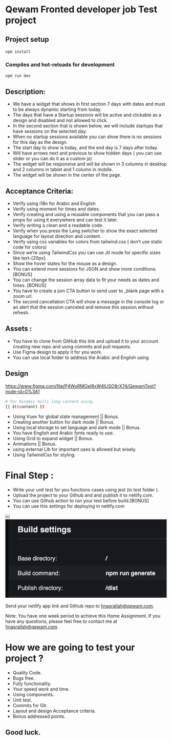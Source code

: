 # Qewam Fronted developer job Test project

## Project setup

```
npm install
```

### Compiles and hot-reloads for development

```
npm run dev
```

## Description:

- We have a widget that shows in first section 7 days with dates and must to be always dynamic starting from today.
- The days that have a Startup sessions will be active and clickable as a design and disabled and not allowed to click.
- In the second section that is shown below, we will include startups that have sessions on the selected day.
- When no startup sessions available you can show there is no sessions for this day as the design.
- The start day to show is today, and the end day is 7 days after today.
- Will have arrows next and previous to show hidden days ( you can use slider or you can do it as a custom js)
- The widget will be responsive and will be shown in 3 columns in desktop and 2 columns in tablet and 1 column in mobile.
- The widget will be shown in the center of the page.

## Acceptance Criteria:

- Verify using i18n for Arabic and English
- Verify using moment for times and dates.
- Verify creating and using a reusable components that you can pass a props for using it everywhere and can test it later.
- Verify writing a clean and a readable code.
- Verify when you press the Lang switcher to show the exact selected language for layout direction and content.
- Verify using css variables for colors from tailwind.css ( don’t use static code for colors)
- Since we’re using TailwindCss you can use Jit mode for specific sizes like text-[20px].
- Show the hover states for the mouse as a design.
- You can extend more sessions for JSON and show more conditions. [BONUS]
- You can change the session array data to fit your needs as dates and times. [BONUS]
- You have to create a join CTA button to send user to \_blank page with a zoom url.
- The second cancellation CTA will show a message in the console log or an alert that the session canceled and remove this session without refresh.

## Assets :

- You have to clone from GitHub this link and upload it to your account creating new repo and using commits and pull requests.
- Use Figma design to apply it for you work.
- You can use local folder to address the Arabic and English using

## Design

https://www.figma.com/file/P4WoRMOeI8xW4IUSO8rX74/QewamTest?node-id=0%3A1

```bash
# for Dynamic multi lang content using.
{{ $t(content) }}

```

- Using Vuex for global state management || Bonus.
- Creating another button for dark mode || Bonus.
- Using local storage to set language and dark mode || Bonus.
- You have English and Arabic fonts ready to use.
- Using Grid to expand widget || Bonus.
- Animations || Bonus.
- using external Lib for important uses is allowed but wisely.
- Using TailwindCss for styling.

# Final Step :

- Write your unit test for you functions cases using jest (in test folder ).
- Upload the project to your Github and and publish it to netlify.com.
- You can use Github action to run your test before build.[BONUS]
- You can use this settings for deploying in netlify.com

￼![](/static/settings.png)

Send your netlify app link and Github repo to [hnasrallah@qewam.com](mailto:hnasrallah@qewam.com).

Note: You have one week period to achieve this Home Assignment. If you have any questions, please feel free to contact me at [hnasrallah@qewam.com](mailto:hnasrallah@qewam.com).

# How we are going to test your project ?

- Quality Code.
- Bugs free.
- Fully functionality.
- Your speed work and time.
- Using components.
- Unit test.
- Commits for Git.
- Layout and design Acceptance criteria.
- Bonus addressed points.

## Good luck.
